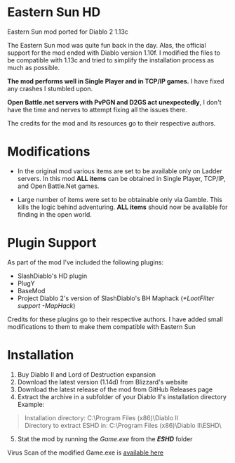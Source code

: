 # Eastern Sun HD
Eastern Sun mod ported for Diablo 2 1.13c

The Eastern Sun mod was quite fun back in the day. Alas, the official support for the mod ended with Diablo version 1.10f. I modified the files to be compatible with 1.13c and tried to simplify the installation process as much as possible.

**The mod performs well in Single Player and in TCP/IP games.** I have fixed any crashes I stumbled upon.

**Open Battle.net servers with PvPGN and D2GS act unexpectedly**, I don't have the time and nerves to attempt fixing all the issues there.

The credits for the mod and its resources go to their respective authors.


# Modifications

- In the original mod various items are set to be available only on Ladder servers. In this mod **ALL items** can be obtained in Single Player, TCP/IP, and Open Battle.Net games.

- Large number of items were set to be obtainable only via Gamble. This kills the logic behind adventuring. **ALL items** should now be available for finding in the open world.


# Plugin Support

As part of the mod I've included the following plugins:

- SlashDiablo's HD plugin
- PlugY
- BaseMod 
- Project Diablo 2's version of SlashDiablo's BH Maphack (*+LootFilter support  -MapHack*)

Credits for these plugins go to their respective authors. I have added small modifications to them to make them compatible with Eastern Sun


# Installation

1. Buy Diablo II and Lord of Destruction expansion
2. Download the latest version (1.14d) from Blizzard's website
3. Download the latest release of the mod from GitHub Releases page
4. Extract the archive in a subfolder of your Diablo II's installation directory
Example:
> Installation directory: C:\Program Files (x86)\Diablo II\
> Directory to extract ESHD in: C:\Program Files (x86)\Diablo II\ESHD\
5. Stat the mod by running the *Game.exe* from the ***ESHD*** folder

Virus Scan of the modified Game.exe is [available here](https://www.virustotal.com/gui/file/bd5ea76865fea7bf8eebc755d9e0abfd37abb002cfaa0d8ce33cd955be14089f)

